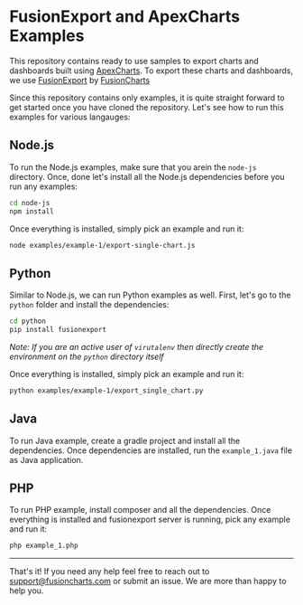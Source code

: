 
# FusionExport and ApexCharts Examples

This repository contains ready to use samples to export charts and dashboards built using [ApexCharts](http://apexcharts.com). To export these charts and dashboards, we use [FusionExport](http://fusioncharts.com/fusionexport) by [FusionCharts](http://fusioncharts.com)

Since this repository contains only examples, it is quite straight forward to get started once you have cloned the repository. Let's see how to run this examples for various langauges:

## Node.js

To run the Node.js examples, make sure that you arein the `node-js` directory. Once, done let's install all the Node.js dependencies before you run any examples:

```bash
cd node-js
npm install
```

Once everything is installed, simply pick an example and run it:

```bash
node examples/example-1/export-single-chart.js
```

## Python

Similar to Node.js, we can run Python examples as well. First, let's go to the `python` folder and install the dependencies:

```bash
cd python
pip install fusionexport
```

_Note: If you are an active user of `virutalenv` then directly create the environment on the `python` directory itself_

Once everything is installed, simply pick an example and run it:

```bash
python examples/example-1/export_single_chart.py
```

## Java

To run Java example, create a gradle project and install all the dependencies. Once dependencies are installed, run the `example_1.java` file as Java application.

## PHP
To run PHP example, install composer and all the dependencies. Once everything is installed and fusionexport server is running, pick any example and run it:
```bash
php example_1.php
```

------
That's it! If you need any help feel free to reach out to [support@fusioncharts.com](mailto:support@fusioncharts.com) or submit an issue. We are more than happy to help you.
